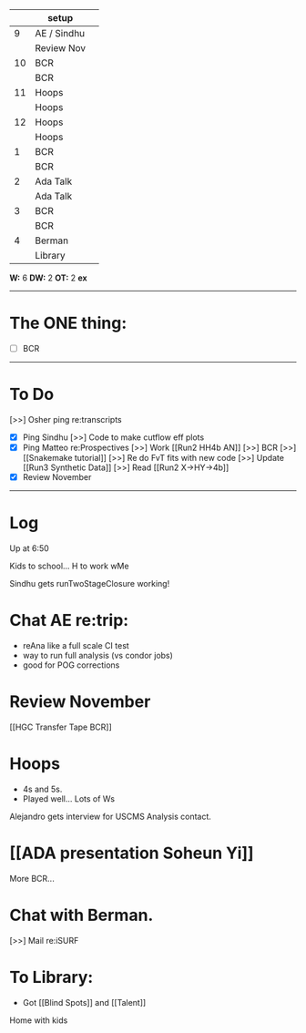 
|     | setup       |     |
| --- | ----------- | --- |
| 9   | AE / Sindhu |     |
|     | Review Nov  |     |
| 10  | BCR         |     |
|     | BCR         |     |
| 11  | Hoops       |     |
|     | Hoops       |     |
| 12  | Hoops       |     |
|     | Hoops       |     |
| 1   | BCR         |     |
|     | BCR         |     |
| 2   | Ada Talk    |     |
|     | Ada Talk    |     |
| 3   | BCR         |     |
|     | BCR         |     |
| 4   | Berman      |     |
|     | Library     |     |

**W:** 6 
**DW:** 2
**OT:** 2
**ex** 

---
# The ONE thing: 
- [ ] BCR

---
# To Do

[>>] Osher ping re:transcripts
- [x] Ping Sindhu
[>>] Code to make cutflow eff plots 
- [x] Ping Matteo re:Prospectives
[>>]  Work [[Run2 HH4b AN]]
[>>] BCR
[>>]  [[Snakemake tutorial]] 
[>>] Re do FvT fits with new code
[>>] Update [[Run3 Synthetic Data]]
[>>] Read [[Run2 X->HY->4b]]
- [x] Review November

---

# Log

Up at 6:50 

Kids to school... H to work wMe

Sindhu gets runTwoStageClosure working!

# Chat AE re:trip: 
- reAna like a full scale CI test
- way to run full analysis (vs condor jobs)
- good for POG corrections 

# Review November

[[HGC Transfer Tape BCR]]

# Hoops 
- 4s and 5s. 
- Played well... Lots of Ws

Alejandro gets interview for USCMS Analysis contact.

# [[ADA presentation Soheun Yi]]

More BCR...

# Chat with Berman. 
 [>>] Mail re:iSURF

# To Library: 
- Got [[Blind Spots]] and [[Talent]]

Home with kids



